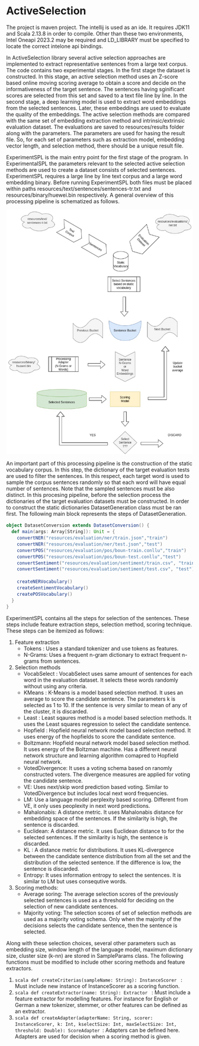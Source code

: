 # ActiveSelection

The project is maven project. The intellij is used as an ide. It requires JDK11 and Scala 2.13.8 in order to compile. Other than these two environments, Intel Oneapi 2023.2 may be required and LD_LIBRARY must be specified to locate the correct intelone api bindings. 

In ActiveSelection library several active selection approaches are implemented to extract representative sentences from a large text corpus. The code contains two experimental stages. In the first stage the dataset is constructed. 
In this stage, an active selection method uses an Z-score based online moving scoring average to obtain a score and decide on the informativeness of the target sentence. The sentences having sginificant scores are selected from this set and saved to a text file line by line.
In the second stage, a deep learning model is used to extract word embeddings from the selected sentences. Later, these embeddings are used to evaluate the quality of the embeddings. The active selection methods are compared with the same set of embedding extraction method and intrinsic/extrinsic evaluation dataset.
The evaluations are saved to resources/results folder along with the parameters. The parameters are used for hasing the result file. So, for each set of parameters such as extraction model, embedding vector length, and selection method, there should be a unique result file.   

ExperimentSPL is the main entry point for the first stage of the program. In ExperimentalSPL the parameters relevant to the selected active selection methods are used to create a dataset consists of selected sentences. 
ExperimentSPL requires a large line by line text corpus and a large word embedding binary. Before running ExperimentSPL both files must be placed within paths resources/text/sentences/sentences-tr.txt and resources/binary/huewei.bin respectively. A general overview of this processing pipeline is schematized as follows.

![ExperimentSPL processing steps](https://github.com/volkanagun/ActiveSelection/blob/master/pipeline.jpg?raw=true)

An important part of this processing pipeline is the construction of the static vocabulary corpus. In this step, the dictionary of the target evaluation tests are used to filter the sentences. In this respect, each target word is used to sample the corpus sentences randomly so that each word will have equal number of sentences. Note that the sampled sentences must be also distinct. In this procesing pipeline, before the selection process the dictionaries of the target evaluation datasets must be constructed. In order to construct the static dictionaries DatasetGeneration class must be ran first. The following main block represents the steps of DatasetGeneration.

```scala
object DatasetConversion extends DatasetConversion() {
  def main(args: Array[String]): Unit = {
    convertNER("resources/evaluation/ner/train.json","train")
    convertNER("resources/evaluation/ner/test.json","test")
    convertPOS("resources/evaluation/pos/boun-train.conllu","train")
    convertPOS("resources/evaluation/pos/boun-test.conllu","test")
    convertSentiment("resources/evaluation/sentiment/train.csv", "train")
    convertSentiment("resources/evaluation/sentiment/test.csv", "test")

    createNERVocabulary()
    createSentimentVocabulary()
    createPOSVocabulary()
  }
}
```
ExperimentSPL contains all the steps for selection of the sentences. These steps include feature extraction steps, selection method, scoring technique. These steps can be itemized as follows:

1. Feature extraction
   - Tokens : Uses a standard tokenizer and use tokens as features.
   - N-Grams: Uses a frequent n-gram dictionary to extract frequent n-grams from sentences.
2. Selection methods
   - VocabSelect : VocabSelect uses same amount of sentences for each word in the evaluation dataset. It selects these words randomly without using any criteria. 
   - KMeans : K-Means is a model based selection method. It uses an average to score the candidate sentence. The parameters k is selected as 1 to 10. If the sentence is very similar to mean of any of the cluster, it is discarded.
   - Least : Least sqaures method is a model based selection methods. It uses the Least squares regression to select the candidate sentence.
   - Hopfield : Hopfield neural network model based selection method. It uses energy of the hopfields to score the candidate sentence. 
   - Boltzmann: Hopfield neural network model based selection method. It uses energy of the Boltzman machine. Has a different neural network structure and learning algorithm comapred to Hopfield neural network. 
   - VotedDivergence: It uses a voting schema based on ranomly constructed voters. The divergence measures are applied for voting the candidate sentence.
   - VE: Uses next/skip word prediction based voting. Similar to VotedDivergence but includes local next word frequencies.
   - LM: Use a language model perplexity based scoring. Different from VE, it only uses peoplexity in next word predictions.
   - Mahalonabis: A distance metric. It uses Mahalonabis distance for embedding space of the sentences. If the similarity is high, the sentence is discarded.
   - Euclidean: A distance metric. It uses Euclidean distance to for the selected sentences. If the similarity is high, the sentence is discarded.
   - KL : A distance metric for distributions. It uses KL-divergence between the candidate sentence distribution from all the set and the distribution of the selected sentence. If the difference is low, the sentence is discarded. 
   - Entropy: It uses information entropy to select the sentences. It is similar to LM but uses consequtive words.
3. Scoring methods:
   - Average soring: The average selection scores of the previously selected sentences is used as a threshold for deciding on the selection of new candidate sentences.
   - Majority voting: The selection scores of set of selection methods are used as a majority voting schema. Only when the majority of the decisions selects the candidate sentence, then the sentence is selected.
  
Along with these selection choices, several other parameters such as embedding size, window length of the language model, maximum dictionary size, cluster size (k-nn) are stored in SampleParams class. The following functions must be modified to include other scoring methods and 
feature extractors. 

1. ```scala def createCriterias(sampleName: String): InstanceScorer ``` : Must include new instance of InstanceScorer as a scoring function.
2. ```scala def createExtractor(name: String): Extractor ``` : Must include a feature extractor for modelling features. For instance for English or German a new tokenizer, stemmer, or other features can be defined as an extractor.
3. ```scala def createAdapter(adapterName: String, scorer: InstanceScorer, k: Int, kselectSize: Int, maxSelectSize: Int, threshold: Double): ScoreAdapter ```: Adapters can be defined here. Adapters are used for decision when a scoring method is given.

  

   
